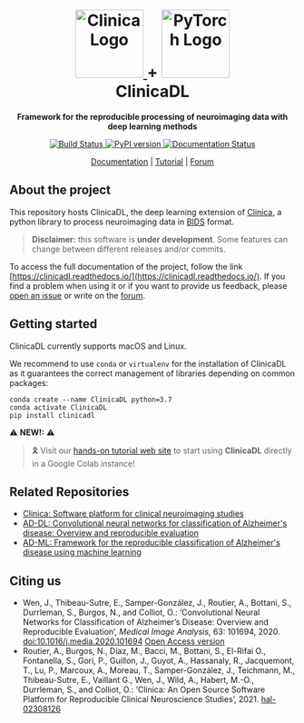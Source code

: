 <h1 align="center">
  <a href="http://www.clinica.run">
    <img src="http://www.clinica.run/assets/images/clinica-icon-257x257.png" alt="Clinica Logo" width="120" height="120">
  </a>
  +
  <a href="https://pytorch.org/">
    <img src="https://pytorch.org/assets/images/pytorch-logo.png" alt="PyTorch Logo" width="120" height="120">
  </a>
  <br/>
  ClinicaDL
</h1>

<p align="center"><strong>Framework for the reproducible processing of neuroimaging data with deep learning methods</strong></p>

<p align="center">
  <a href="https://ci.inria.fr/clinicadl/job/AD-DL/job/master/">
    <img src="https://ci.inria.fr/clinicadl/buildStatus/icon?job=AD-DL%2Fmaster" alt="Build Status">
  </a>
  <a href="https://badge.fury.io/py/clinicadl">
    <img src="https://badge.fury.io/py/clinicadl.svg" alt="PyPI version">
  </a>
  <a href='https://clinicadl.readthedocs.io/en/latest/?badge=latest'>
    <img src='https://readthedocs.org/projects/clinicadl/badge/?version=latest' alt='Documentation Status' />
  </a>

</p>

<p align="center">
  <a href="https://clinicadl.readthedocs.io/">Documentation</a> |
  <a href="https://aramislab.paris.inria.fr/clinicadl/tuto/intro.html">Tutorial</a> |
  <a href="https://groups.google.com/forum/#!forum/clinica-user">Forum</a>
</p>


## About the project

This repository hosts ClinicaDL, the deep learning extension of [Clinica](https://github.com/aramis-lab/clinica), 
a python library to process neuroimaging data in [BIDS](https://bids.neuroimaging.io/index.html) format.

> **Disclaimer:** this software is **under development**. Some features can
change between different releases and/or commits.

To access the full documentation of the project, follow the link 
[https://clinicadl.readthedocs.io/](https://clinicadl.readthedocs.io/). 
If you find a problem when using it or if you want to provide us feedback,
please [open an issue](https://github.com/aramis-lab/ad-dl/issues) or write on
the [forum](https://groups.google.com/forum/#!forum/clinica-user).

## Getting started
ClinicaDL currently supports macOS and Linux.

We recommend to use `conda` or `virtualenv` for the installation of ClinicaDL
as it guarantees the correct management of libraries depending on common
packages:

```{.sourceCode .bash}
conda create --name ClinicaDL python=3.7
conda activate ClinicaDL
pip install clinicadl
```

:warning: **NEW!:** :warning:
> :reminder_ribbon: Visit our [hands-on tutorial web
site](https://aramislab.paris.inria.fr/clinicadl/tuto/intro.html) to start
using **ClinicaDL** directly in a Google Colab instance!

## Related Repositories

- [Clinica: Software platform for clinical neuroimaging studies](https://github.com/aramis-lab/clinica)
- [AD-DL: Convolutional neural networks for classification of Alzheimer's disease: Overview and reproducible evaluation](https://github.com/aramis-lab/AD-DL)
- [AD-ML: Framework for the reproducible classification of Alzheimer's disease using machine learning](https://github.com/aramis-lab/AD-ML)

## Citing us

- Wen, J., Thibeau-Sutre, E., Samper-González, J., Routier, A., Bottani, S., Durrleman, S., Burgos, N., and Colliot, O.: ‘Convolutional Neural Networks for Classification of Alzheimer’s Disease: Overview and Reproducible Evaluation’, *Medical Image Analysis*, 63: 101694, 2020. [doi:10.1016/j.media.2020.101694](https://doi.org/10.1016/j.media.2020.101694) [Open Access version](https://hal.archives-ouvertes.fr/hal-02562504v2/document)
- Routier, A., Burgos, N., Díaz, M., Bacci, M., Bottani, S., El-Rifai O., Fontanella, S., Gori, P., Guillon, J., Guyot, A., Hassanaly, R., Jacquemont, T.,  Lu, P., Marcoux, A.,  Moreau, T., Samper-González, J., Teichmann, M., Thibeau-Sutre, E., Vaillant G., Wen, J., Wild, A., Habert, M.-O., Durrleman, S., and Colliot, O.: ‘Clinica: An Open Source Software Platform for Reproducible Clinical Neuroscience Studies’, 2021. [hal-02308126](https://hal.inria.fr/hal-02308126)
